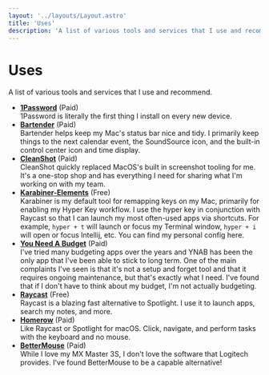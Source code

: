 ```yaml
---
layout: '../layouts/Layout.astro'
title: 'Uses'
description: 'A list of various tools and services that I use and recommend.'
---
```


# Uses

A list of various tools and services that I use and recommend.

-   **[1Password](https://1password.com)** (Paid)  
     1Password is literally the first thing I install on every new device.
-   **[Bartender](https://www.macbartender.com)** (Paid)  
     Bartender helps keep my Mac's status bar nice and tidy. I primarily keep things to the next calendar event, the SoundSource icon, and the built-in control center icon and time display.
-   **[CleanShot](https://cleanshot.com)** (Paid)  
     CleanShot quickly replaced MacOS's built in screenshot tooling for me. It's a one-stop shop and has everything I need for sharing what I'm working on with my team.
-   **[Karabiner-Elements](https://karabiner-elements.pqrs.org)** (Free)  
     Karabiner is my default tool for remapping keys on my Mac, primarily for enabling my Hyper Key workflow. I use the hyper key in conjunction with Raycast so that I can launch my most often-used apps via shortcuts. For example, `hyper + t` will launch or focus my Terminal window, `hyper + i` will open or focus Intellij, etc. You can find my personal config here.
-   **[You Need A Budget](https://www.ynab.com)** (Paid)  
     I've tried many budgeting apps over the years and YNAB has been the only app that I've been able to stick to long term. One of the main complaints I've seen is that it's not a setup and forget tool and that it requires ongoing maintenance, but that's exactly what I need. I've found that if I don't have to think about my budget, I'm not actually budgeting.
-   **[Raycast](https://1password.com)** (Free)  
     Raycast is a blazing fast alternative to Spotlight. I use it to launch apps, search my notes, and more.
-   **[Homerow](https://www.homerow.app)** (Paid)  
     Like Raycast or Spotlight for macOS. Click, navigate, and perform tasks with the keyboard and no mouse.
-   **[BetterMouse](https://better-mouse.com)** (Paid)  
     While I love my MX Master 3S, I don't love the software that Logitech provides. I've found BetterMouse to be a capable alternative!
